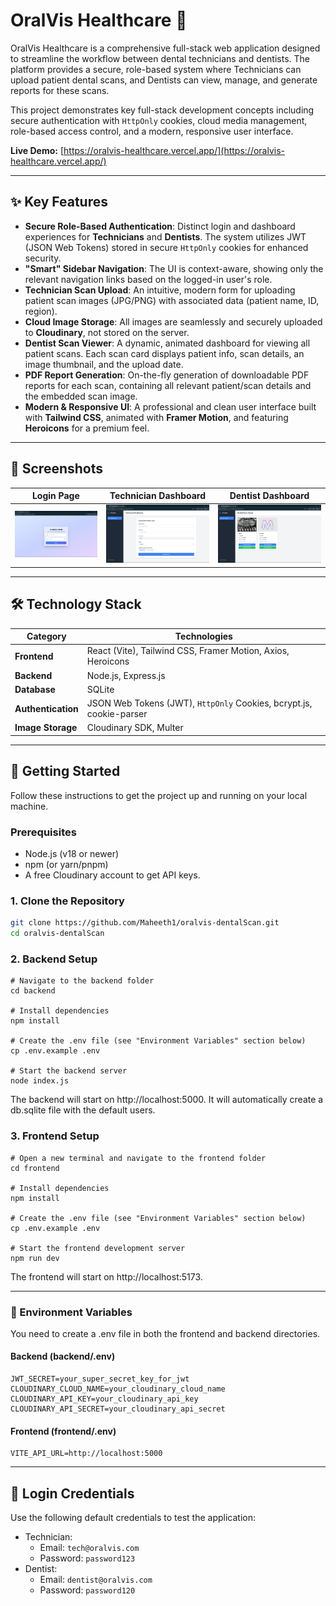 # OralVis Healthcare 🦷

OralVis Healthcare is a comprehensive full-stack web application designed to streamline the workflow between dental technicians and dentists. The platform provides a secure, role-based system where Technicians can upload patient dental scans, and Dentists can view, manage, and generate reports for these scans.

This project demonstrates key full-stack development concepts including secure authentication with `HttpOnly` cookies, cloud media management, role-based access control, and a modern, responsive user interface.

**Live Demo:** [https://oralvis-healthcare.vercel.app/](https://oralvis-healthcare.vercel.app/)

---

## ✨ Key Features

-   **Secure Role-Based Authentication**: Distinct login and dashboard experiences for **Technicians** and **Dentists**. The system utilizes JWT (JSON Web Tokens) stored in secure `HttpOnly` cookies for enhanced security.
-   **"Smart" Sidebar Navigation**: The UI is context-aware, showing only the relevant navigation links based on the logged-in user's role.
-   **Technician Scan Upload**: An intuitive, modern form for uploading patient scan images (JPG/PNG) with associated data (patient name, ID, region).
-   **Cloud Image Storage**: All images are seamlessly and securely uploaded to **Cloudinary**, not stored on the server.
-   **Dentist Scan Viewer**: A dynamic, animated dashboard for viewing all patient scans. Each scan card displays patient info, scan details, an image thumbnail, and the upload date.
-   **PDF Report Generation**: On-the-fly generation of downloadable PDF reports for each scan, containing all relevant patient/scan details and the embedded scan image.
-   **Modern & Responsive UI**: A professional and clean user interface built with **Tailwind CSS**, animated with **Framer Motion**, and featuring **Heroicons** for a premium feel.

---

## 📸 Screenshots

| Login Page                                     | Technician Dashboard                               | Dentist Dashboard                                  |
| ---------------------------------------------- | -------------------------------------------------- | -------------------------------------------------- |
| ![](./frontend/src/assets/screenshots/login-page.png) | ![](./frontend/src/assets/screenshots/technician-dashboard.png) | ![](./frontend/src/assets/screenshots/dentist-dashboard.png) |


---

## 🛠️ Technology Stack

| Category         | Technologies                                               |
| ---------------- | ---------------------------------------------------------- |
| **Frontend** | React (Vite), Tailwind CSS, Framer Motion, Axios, Heroicons |
| **Backend** | Node.js, Express.js                                        |
| **Database** | SQLite                                                     |
| **Authentication** | JSON Web Tokens (JWT), `HttpOnly` Cookies, bcrypt.js, cookie-parser |
| **Image Storage** | Cloudinary SDK, Multer                                     |

---

## 🚀 Getting Started

Follow these instructions to get the project up and running on your local machine.

### Prerequisites

-   Node.js (v18 or newer)
-   npm (or yarn/pnpm)
-   A free Cloudinary account to get API keys.

### 1. Clone the Repository

```bash
git clone https://github.com/Maheeth1/oralvis-dentalScan.git
cd oralvis-dentalScan
```

### 2. Backend Setup

```
# Navigate to the backend folder
cd backend

# Install dependencies
npm install

# Create the .env file (see "Environment Variables" section below)
cp .env.example .env

# Start the backend server
node index.js
```
The backend will start on http://localhost:5000. It will automatically create a db.sqlite file with the default users.

### 3. Frontend Setup

```
# Open a new terminal and navigate to the frontend folder
cd frontend

# Install dependencies
npm install

# Create the .env file (see "Environment Variables" section below)
cp .env.example .env

# Start the frontend development server
npm run dev
```
The frontend will start on http://localhost:5173.

---

### 🔑 Environment Variables

You need to create a .env file in both the frontend and backend directories.

#### Backend (backend/.env)
```
JWT_SECRET=your_super_secret_key_for_jwt
CLOUDINARY_CLOUD_NAME=your_cloudinary_cloud_name
CLOUDINARY_API_KEY=your_cloudinary_api_key
CLOUDINARY_API_SECRET=your_cloudinary_api_secret
```

#### Frontend (frontend/.env)
```
VITE_API_URL=http://localhost:5000
```

---

## 👤 Login Credentials

Use the following default credentials to test the application:
- Technician:
  - Email: `tech@oralvis.com`
  - Password: `password123`
- Dentist:
  - Email: `dentist@oralvis.com`
  - Password: `password120`
